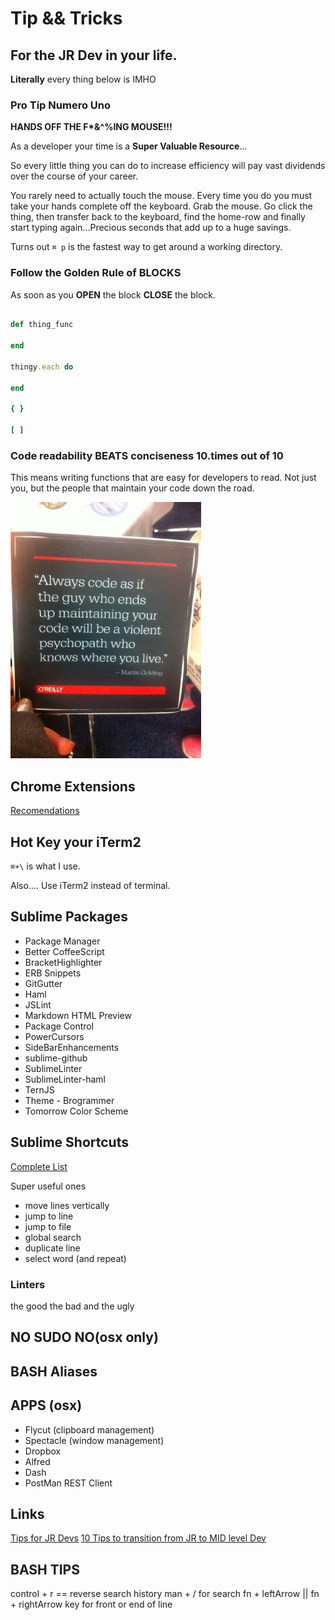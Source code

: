 # Tip && Tricks
## For the JR Dev in your life.
**Literally** every thing below is IMHO




### Pro Tip Numero Uno

__HANDS OFF THE F*&^%ING MOUSE!!!__

As a developer your time is a __Super Valuable Resource__...

So every little thing you can do to increase efficiency will pay vast dividends over the course of your career.

You rarely need to actually touch the mouse. Every time you do you must take your hands complete off the keyboard. Grab the mouse. Go click the thing, then transfer back to the keyboard, find the home-row and finally start typing again...Precious seconds that add up to a huge savings.

Turns out ```⌘ p``` is the fastest way to get around a working directory.

### Follow the Golden Rule of BLOCKS
As soon as you __OPEN__ the block __CLOSE__ the block.
```ruby

def thing_func

end

thingy.each do

end

{ }

[ ]

```

### Code readability BEATS conciseness 10.times out of 10
This means writing functions that are easy for developers to read. Not just you, but the people that maintain your code down the road.

![MaintainYourShit](./readability.jpeg "Fer Realsies")

## Chrome Extensions
[Recomendations](https://github.com/bootcoder/htc_dev_settings/blob/master/chrome_extensions.md)

## Hot Key your iTerm2
```⌘+\``` is what I use.

Also.... Use iTerm2 instead of terminal.

## Sublime Packages
  * Package Manager
  * Better CoffeeScript
  * BracketHighlighter
  * ERB Snippets
  * GitGutter
  * Haml
  * JSLint
  * Markdown HTML Preview
  * Package Control
  * PowerCursors
  * SideBarEnhancements
  * sublime-github
  * SublimeLinter
  * SublimeLinter-haml
  * TernJS
  * Theme - Brogrammer
  * Tomorrow Color Scheme

## Sublime Shortcuts
[Complete List](http://sublime-text-unofficial-documentation.readthedocs.org/en/latest/reference/keyboard_shortcuts_osx.html)

Super useful ones
- move lines vertically
- jump to line
- jump to file
- global search
- duplicate line
- select word (and repeat)

### Linters
the good the bad and the ugly


## NO SUDO NO(osx only)

## BASH Aliases


## APPS (osx)
  - Flycut (clipboard management)
  - Spectacle (window management)
  - Dropbox
  - Alfred
  - Dash
  - PostMan REST Client

## Links
[Tips for JR Devs](https://blog.newrelic.com/2014/04/23/better-junior-developer/)
[10 Tips to transition from JR to MID level Dev](http://www.techrepublic.com/blog/software-engineer/10-tips-to-go-from-a-beginner-to-an-intermediate-developer/)



## BASH TIPS
control + r == reverse search
history
man + / for search
fn + leftArrow || fn + rightArrow key for front or end of line

